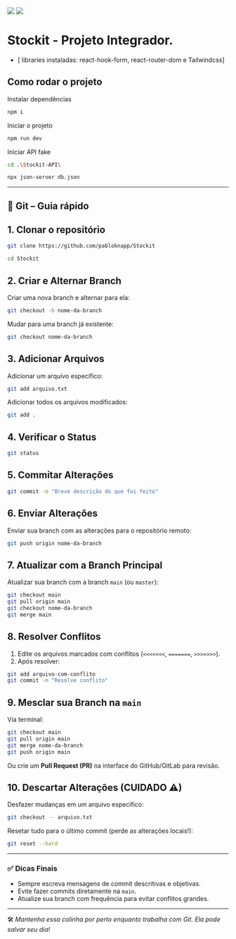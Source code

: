 <div>
<img src="https://img.shields.io/badge/-ReactJs-61DAFB?logo=react&logoColor=white&style=for-the-badge" />
<img src="https://img.shields.io/badge/Tailwind_CSS-grey?style=for-the-badge&logo=tailwind-css&logoColor=38B2AC" />
</div>

# Stockit - Projeto Integrador.

- [ libraries instaladas: react-hook-form, react-router-dom e Tailwindcss]

## Como rodar o projeto

Instalar dependências
```bash
npm i
```

Iniciar o projeto
```bash
npm run dev
```

Iniciar API fake
```bash
cd .\Stockit-API\

npx json-server db.json
```

---

## 🧠 Git – Guia rápido

## 1. Clonar o repositório

```bash
git clone https://github.com/pabloknapp/Stockit

cd Stockit
```


## 2. Criar e Alternar Branch

Criar uma nova branch e alternar para ela:

```bash
git checkout -b nome-da-branch
```

Mudar para uma branch já existente:

```bash
git checkout nome-da-branch
```


## 3. Adicionar Arquivos

Adicionar um arquivo específico:

```bash
git add arquivo.txt
```

Adicionar todos os arquivos modificados:

```bash
git add .
```

## 4. Verificar o Status

```bash
git status
```

## 5. Commitar Alterações

```bash
git commit -m "Breve descrição do que foi feito"
```

## 6. Enviar Alterações

Enviar sua branch com as alterações para o repositório remoto:

```bash
git push origin nome-da-branch
```

## 7. Atualizar com a Branch Principal

Atualizar sua branch com a branch `main` (ou `master`):

```bash
git checkout main
git pull origin main
git checkout nome-da-branch
git merge main
```

## 8. Resolver Conflitos

1. Edite os arquivos marcados com conflitos (`<<<<<<<`, `=======`, `>>>>>>>`).
2. Após resolver:

```bash
git add arquivo-com-conflito
git commit -m "Resolve conflito"
```

## 9. Mesclar sua Branch na `main`

Via terminal:

```bash
git checkout main
git pull origin main
git merge nome-da-branch
git push origin main
```

Ou crie um **Pull Request (PR)** na interface do GitHub/GitLab para revisão.

## 10. Descartar Alterações (CUIDADO ⚠)

Desfazer mudanças em um arquivo específico:

```bash
git checkout -- arquivo.txt
```

Resetar tudo para o último commit (perde as alterações locais!):

```bash
git reset --hard
```

---

### ✅ Dicas Finais

- Sempre escreva mensagens de commit descritivas e objetivas.
- Evite fazer commits diretamente na `main`.
- Atualize sua branch com frequência para evitar conflitos grandes.

---

🛠️ *Mantenha essa colinha por perto enquanto trabalha com Git. Ela pode salvar seu dia!*
